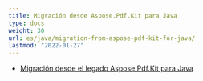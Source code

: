 ```yaml
---
title: Migración desde Aspose.Pdf.Kit para Java
type: docs
weight: 30
url: es/java/migration-from-aspose-pdf-kit-for-java/
lastmod: "2022-01-27"
---
```


- [Migración desde el legado Aspose.Pdf.Kit para Java](/pdf/java/migration-from-legacy-aspose-pdf-kit-for-java/)